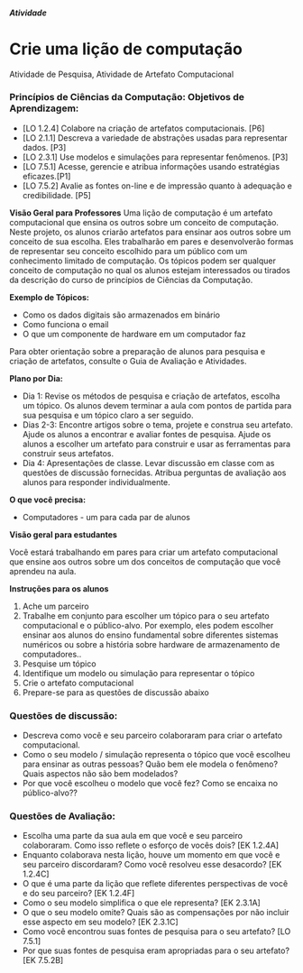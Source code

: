 ﻿##### Atividade
# Crie uma lição de computação
Atividade de Pesquisa, Atividade de Artefato Computacional

### Princípios de Ciências da Computação: Objetivos de Aprendizagem:
- [LO 1.2.4] Colabore na criação de artefatos computacionais. [P6]
- [LO 2.1.1] Descreva a variedade de abstrações usadas para representar dados. [P3]
- [LO 2.3.1] Use modelos e simulações para representar fenômenos. [P3]
- [LO 7.5.1] Acesse, gerencie e atribua informações usando estratégias eficazes.[P1]
- [LO 7.5.2] Avalie as fontes on-line e de impressão quanto à adequação e credibilidade. [P5]

**Visão Geral para Professores**
Uma lição de computação é um artefato computacional que ensina os outros sobre um conceito de computação. Neste projeto, os alunos criarão artefatos para ensinar aos outros sobre um conceito de sua escolha. Eles trabalharão em pares e desenvolverão formas de representar seu conceito escolhido para um público com um conhecimento limitado de computação. Os tópicos podem ser qualquer conceito de computação no qual os alunos estejam interessados ou tirados da descrição do curso de princípios de Ciências da Computação.

**Exemplo de Tópicos:**
* Como os dados digitais são armazenados em binário
* Como funciona o email
* O que um componente de hardware em um computador faz

Para obter orientação sobre a preparação de alunos para pesquisa e criação de artefatos, consulte o Guia de Avaliação e Atividades.

**Plano por Dia:**
* Dia 1: Revise os métodos de pesquisa e criação de artefatos, escolha um tópico. Os alunos devem terminar a aula com pontos de partida para sua pesquisa e um tópico claro a ser seguido.
* Dias 2-3: Encontre artigos sobre o tema, projete e construa seu artefato. Ajude os alunos a encontrar e avaliar fontes de pesquisa. Ajude os alunos a escolher um artefato para construir e usar as ferramentas para construir seus artefatos.
* Dia 4: Apresentações de classe. Levar discussão em classe com as questões de discussão fornecidas. Atribua perguntas de avaliação aos alunos para responder individualmente.

**O que você precisa:**
* Computadores - um para cada par de alunos

**Visão geral para estudantes**

Você estará trabalhando em pares para criar um artefato computacional que ensine aos outros sobre um dos conceitos de computação que você aprendeu na aula.

**Instruções para os alunos**
1. Ache um parceiro
1. Trabalhe em conjunto para escolher um tópico para o seu artefato computacional e o público-alvo. Por exemplo, eles podem escolher ensinar aos alunos do ensino fundamental sobre diferentes sistemas numéricos ou sobre a história sobre hardware de armazenamento de computadores.. 
1. Pesquise um tópico
1. Identifique um modelo ou simulação para representar o tópico
1. Crie o artefato computacional
1. Prepare-se para as questões de discussão abaixo


### Questões de discussão:
- Descreva como você e seu parceiro colaboraram para criar o artefato computacional.
- Como o seu modelo / simulação representa o tópico que você escolheu para ensinar as outras pessoas? Quão bem ele modela o fenômeno? Quais aspectos não são bem modelados?
- Por que você escolheu o modelo que você fez? Como se encaixa no público-alvo??

### Questões de Avaliação:
- Escolha uma parte da sua aula em que você e seu parceiro colaboraram. Como isso reflete o esforço de vocês dois? [EK 1.2.4A]
- Enquanto colaborava nesta lição, houve um momento em que você e seu parceiro discordaram? Como você resolveu esse desacordo? [EK 1.2.4C]
- O que é uma parte da lição que reflete diferentes perspectivas de você e do seu parceiro? [EK 1.2.4F]
- Como o seu modelo simplifica o que ele representa? [EK 2.3.1A]
- O que o seu modelo omite? Quais são as compensações por não incluir esse aspecto em seu modelo? [EK 2.3.1C]
- Como você encontrou suas fontes de pesquisa para o seu artefato? [LO 7.5.1]
- Por que suas fontes de pesquisa eram apropriadas para o seu artefato? [EK 7.5.2B]
